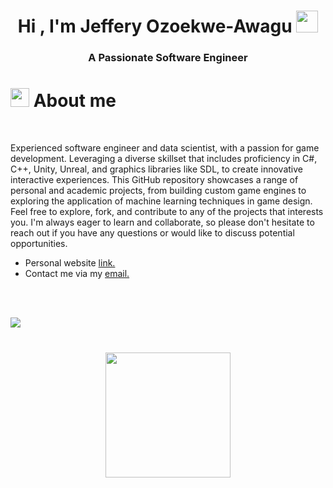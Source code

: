<h1 align="center"><b>Hi , I'm Jeffery Ozoekwe-Awagu </b><img src="https://media.giphy.com/media/hvRJCLFzcasrR4ia7z/giphy.gif" width="35"></h1>
<h3 align="center">A Passionate Software Engineer</h3>

# <picture><img src = "https://cdn.pixabay.com/animation/2023/01/27/14/22/14-22-31-841_512.gif" width = 30px></picture> **About me**

<br>

  Experienced software engineer and data scientist, with a passion for game development. Leveraging a diverse skillset that includes proficiency in C#, C++, Unity, Unreal, and graphics libraries like SDL, to create innovative interactive experiences.
This GitHub repository showcases a range of personal and academic projects, from building custom game engines to exploring the application of machine learning techniques in game design. Feel free to explore, fork, and contribute to any of the projects that interests you.
I'm always eager to learn and collaborate, so please don't hesitate to reach out if you have any questions or would like to discuss potential opportunities.
- Personal website [link.](https://www.jeffawe.com)
- Contact me via my [email.](mailto:ozoekweawagu@gmail.com)

<br><br>

<img src="https://user-images.githubusercontent.com/73097560/115834477-dbab4500-a447-11eb-908a-139a6edaec5c.gif"><br><br>

<h3 align="center"><a href="https://www.buymeacoffee.com/jeffawagu"><img src="https://cdn.buymeacoffee.com/buttons/v2/default-yellow.png" width="200" /></a></h3>










